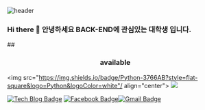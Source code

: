  ![header](https://capsule-render.vercel.app/api?type=wave&color=auto&height=300&section=header&text=Welcome%20&fontSize=90)

### Hi there 👋 안녕하세요 BACK-END에 관심있는 대학생 입니다.
 

 ##<h3 align="center"> available</h3>
<img src="https://img.shields.io/badge/Python-3766AB?style=flat-square&logo=Python&logoColor=white"/ align="center"></a>
<a href="https://developer.mozilla.org/ko/docs/Learn/HTML/Introduction_to_HTML/Getting_started" target="_blank"><img src="https://img.shields.io/badge/문자-색코드?style=flat-square&logo=이미지 이름&logoColor=white"/></a>


 [![Tech Blog Badge](http://img.shields.io/badge/-Tech%20blog-black?style=flat-square&logo=github&link=https://github.com/ddongbu)](https://github.com/ddongbu)
 [![Facebook Badge](https://img.shields.io/badge/facebook-1877f2?style=flat-square&logo=facebook&logoColor=white&link=https://www.facebook.com/profile.php?id=100019359516667)](https://www.facebook.com/profile.php?id=100019359516667)[![Gmail Badge](https://img.shields.io/badge/Gmail-d14836?style=flat-square&logo=Gmail&logoColor=white&link=mailto:sang214q@gmail.com)](mailto:sang214q@gmail.com)
